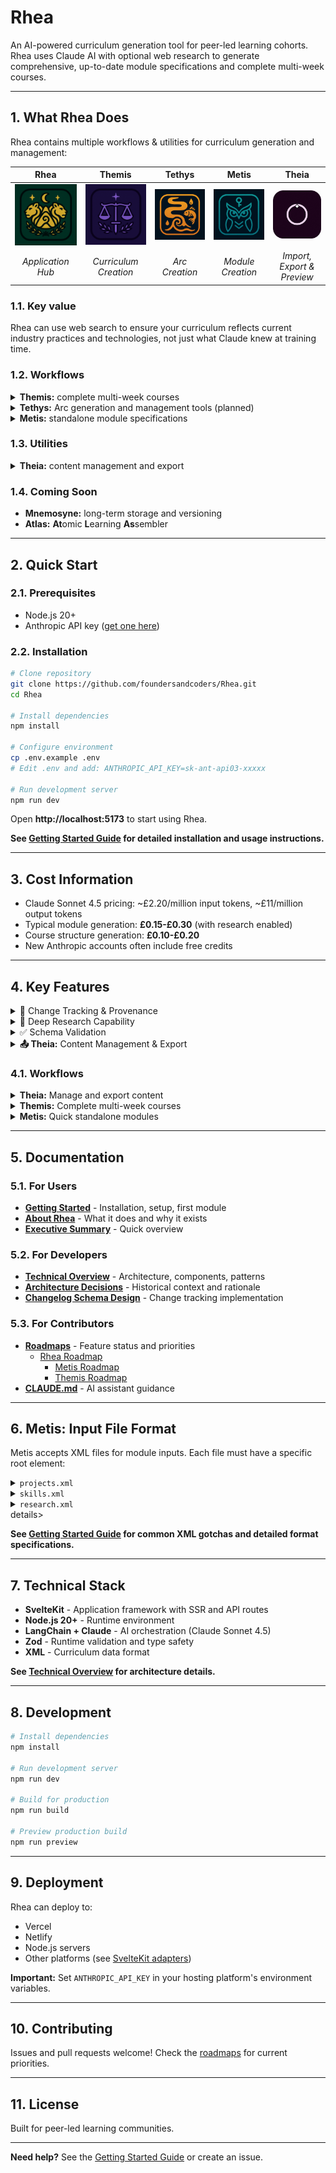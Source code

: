 # Rhea

An AI-powered curriculum generation tool for peer-led learning cohorts. Rhea uses Claude AI with optional web research to generate comprehensive, up-to-date module specifications and complete multi-week courses.

---

## 1. What Rhea Does

Rhea contains multiple workflows & utilities for curriculum generation and management:

**Rhea**                 | **Themis**                        | **Tethys**                        | **Metis**                       | **Theia**
:-----------------------:|:---------------------------------:|:---------------------------------:|:-------------------------------:|:------------------------------:
![Rhea](static/icon.png) | ![Themis](static/themis/icon.png) | ![Tethys](static/tethys/icon.png) | ![Metis](static/metis/icon.png) | ![Theia](static/theia/icon.png)
*Application Hub*        | *Curriculum Creation*             | *Arc Creation*                    | *Module Creation*               | *Import, Export & Preview*

### 1.1. Key value

Rhea can use web search to ensure your curriculum reflects current industry practices and technologies, not just what Claude knew at training time.

### 1.2. Workflows

<details><summary><strong>Themis:</strong> complete multi-week courses</summary>
  <ul>
    - Thematic arcs organizing related modules
    - Learning progression across modules
    - Course-level narratives and structure
    - Individual module generation (coming soon)
  </ul>
</details>

<details><summary><strong>Tethys:</strong> Arc generation and management tools (planned)</summary>
  <ul>
    - Standalone arc creation between course and module levels
    - Arc-level learning progression design
    - Thematic coherence across related modules
  </ul>
</details>

<details><summary><strong>Metis:</strong> standalone module specifications</summary>
  <ul>
    - Learning objectives and module overview
    - Detailed project briefs with examples and success criteria
    - Research topics with guidance for learners
    - Additional skills categorized by importance
    - Project "twists" to add interesting challenges
  </ul>
</details>

### 1.3. Utilities

<details><summary><strong>Theia:</strong> content management and export</summary>
  <ul>
    - Upload previously generated course JSON files
    - Resume workflows from where you left off
    - Export to Markdown, HTML, or JSON formats
    - Configurable detail levels and section selection
    - Round-trip capability: export → upload → continue
  </ul>
</details>

### 1.4. Coming Soon

- **Mnemosyne:** long-term storage and versioning
- **Atlas:** **At**omic **L**earning **As**sembler

---

## 2. Quick Start

### 2.1. Prerequisites

- Node.js 20+
- Anthropic API key ([get one here](https://console.anthropic.com/))

### 2.2. Installation

```bash
# Clone repository
git clone https://github.com/foundersandcoders/Rhea.git
cd Rhea

# Install dependencies
npm install

# Configure environment
cp .env.example .env
# Edit .env and add: ANTHROPIC_API_KEY=sk-ant-api03-xxxxx

# Run development server
npm run dev
```

Open **http://localhost:5173** to start using Rhea.

**See [Getting Started Guide](/docs/Getting-Started.md) for detailed installation and usage instructions.**

---

## 3. Cost Information

- Claude Sonnet 4.5 pricing: ~£2.20/million input tokens, ~£11/million output tokens
- Typical module generation: **£0.15-£0.30** (with research enabled)
- Course structure generation: **£0.10-£0.20**
- New Anthropic accounts often include free credits

---

## 4. Key Features

<details><summary>📝 Change Tracking & Provenance</summary>
  Every generated module includes comprehensive change tracking to support the **cascade pattern** - where AI-generated modules are updated iteratively whilst maintaining human oversight:

  - **Automatic Changelog**: Documents what changed, why, and with what confidence level
  - **Confidence Scoring**: High/medium/low confidence flags help reviewers prioritize
  - **Research Citations**: Web research sources automatically cited
  - **Provenance Tracking**: Shows when generated, by which model, flags sections needing review

  This enables curriculum councils to:
  - Quickly identify what's been updated since last version
  - Focus review time on low-confidence changes
  - Understand rationale behind AI-proposed updates
  - Track sections needing human review

  See [Changelog Schema Design](/docs/dev/work-records/changelog-schema-design.md) for technical details.
</details>

<details><summary>🔬 Deep Research Capability</summary>
  Enable web search during generation to:
  - Verify technologies/practices are current
  - Update recommendations based on industry trends
  - Search trusted domains: vendor docs, GitHub, Stack Overflow, academic sources
  - Cite sources for transparency

  **This is the core value** - without research, you're just reformatting existing content.
</details>

<details><summary>✅ Schema Validation</summary>
  All generated modules automatically validated against requirements:
  - Minimum 3 module objectives
  - Minimum 5 primary research topics
  - Minimum 2 project briefs with detailed criteria
  - Automatic retry (up to 3 attempts) if validation fails
</details>

<details><summary><strong>📤 Theia:</strong> Content Management & Export</summary>
  Manage previously generated content and export in human-readable formats:
  - **Upload & Resume**: Upload JSON course files to continue workflows in Themis
  - **Round-trip capability**: Export → upload → continue working seamlessly
  - **Multiple formats**: Markdown, HTML, JSON (PDF planned)
  - **Flexible detail levels**: Minimal, summary, detailed, or complete
  - **Selective exports**: Choose specific sections to export
  - **Course or module exports**: Works with both Metis and Themis outputs
  - **Table of contents**: Optional navigation for longer exports
  - **Drag-and-drop interface**: Easy file upload with validation

  Export at any stage, then re-upload to continue work later. Upload existing course structures to review, refine, or generate additional modules.
</details>

### 4.1. Workflows

<details><summary><strong>Theia:</strong> Manage and export content</summary>
  1. Upload previously generated course JSON files
  2. View uploaded course structure
  3. Choose action:
     - Continue in Themis to refine or generate modules
     - Export to human-readable formats (Markdown, HTML)
  4. Configure export settings (detail level, sections, format)
  5. Download formatted content
</details>

<details><summary><strong>Themis:</strong> Complete multi-week courses</summary>
  1. Configure course identity and logistics
  2. Plan thematic arcs
  3. Organize modules within arcs
  4. AI generates detailed structure
  5. Review and refine
  6. Export course overview or structure (JSON for re-upload)
  7. Generate individual modules (coming soon)
</details>

<details><summary><strong>Metis:</strong> Quick standalone modules</summary>
  1. Upload XML inputs (projects, skills, research)
  2. Provide structured context
  3. Generate with optional research
  4. Export preview or download XML specification
</details>

---

## 5. Documentation

### 5.1. For Users

- **[Getting Started](/docs/Getting-Started.md)** - Installation, setup, first module
- **[About Rhea](/docs/About-Rhea.md)** - What it does and why it exists
- **[Executive Summary](/docs/Executive-Summary.md)** - Quick overview

### 5.2. For Developers

- **[Technical Overview](/docs/dev/Technical-Overview.md)** - Architecture, components, patterns
- **[Architecture Decisions](/docs/dev/Architecture-Decisions.md)** - Historical context and rationale
- **[Changelog Schema Design](/docs/dev/work-records/changelog-schema-design.md)** - Change tracking implementation

### 5.3. For Contributors

- **[Roadmaps](/docs/dev/roadmaps/)** - Feature status and priorities
  - [Rhea Roadmap](/docs/dev/roadmaps/Rhea-MVP.md)
    - [Metis Roadmap](/docs/dev/roadmaps/mvp-modules/Metis-MVP.md)
    - [Themis Roadmap](/docs/dev/roadmaps/mvp-modules/Themis-MVP.md)
- **[CLAUDE.md](/CLAUDE.md)** - AI assistant guidance

---

## 6. Metis: Input File Format

Metis accepts XML files for module inputs. Each file must have a specific root element:

<details><summary><code>projects.xml</code></summary>
  <pre>
    <Projects>
      <ProjectBriefs>
        <ProjectBrief>
          <Overview>
            <Name>Project Name</Name>
            <Task>What learners will build</Task>
            <Focus>Key technologies and techniques</Focus>
          </Overview>
          <Criteria>Success criteria as bullet points</Criteria>
          <Skills>
            <Skill>
              <Name>Skill Name</Name>
              <Details>What learners will learn</Details>
            </Skill>
          </Skills>
          <Examples>
            <Example>
              <Name>Example Name</Name>
              <Description>Brief description</Description>
            </Example>
          </Examples>
        </ProjectBrief>
      </ProjectBriefs>
    </Projects>
  </pre>
  <p>
    <strong>Minimal valid:</strong>
    <pre><Projects></Projects></pre>
  </p>
</details>

<details><summary><code>skills.xml</code></summary>
  <pre language="xml">
    <AdditionalSkills>
      <SkillsCategory>
        <Name>Category Name</Name>
        <Skill>
          <SkillName>Specific Skill</SkillName>
          <Importance>Recommended / Stretch / Essential</Importance>
          <SkillDescription>Brief description</SkillDescription>
        </Skill>
      </SkillsCategory>
    </AdditionalSkills>
  </pre>
  <p>
    <strong>Minimal valid:</strong>
    <pre><Skills></Skills></pre>
    or
    <pre><AdditionalSkills></AdditionalSkills></pre>
  </p>
</details>

<details><summary><code>research.xml</code></summary>
  <pre language="xml">
    <ResearchTopics>
      <PrimaryTopics>
        <PrimaryTopic>
          <TopicName>Topic Name</TopicName>
          <TopicDescription>What to research and how to approach it</TopicDescription>
        </PrimaryTopic>
      </PrimaryTopics>
    </ResearchTopics>
  </pre>
  <p>
    <strong>Minimal valid:</strong>
    <pre><ResearchTopics></ResearchTopics></pre>
  </p>
</details>details>

**See [Getting Started Guide](/docs/Getting-Started.md) for common XML gotchas and detailed format specifications.**

---

## 7. Technical Stack

- **SvelteKit** - Application framework with SSR and API routes
- **Node.js 20+** - Runtime environment
- **LangChain + Claude** - AI orchestration (Claude Sonnet 4.5)
- **Zod** - Runtime validation and type safety
- **XML** - Curriculum data format

**See [Technical Overview](/docs/dev/Technical-Overview.md) for architecture details.**

---

## 8. Development

```bash
# Install dependencies
npm install

# Run development server
npm run dev

# Build for production
npm run build

# Preview production build
npm run preview
```

---

## 9. Deployment

Rhea can deploy to:
- Vercel
- Netlify
- Node.js servers
- Other platforms (see [SvelteKit adapters](https://kit.svelte.dev/docs/adapters))

**Important:** Set `ANTHROPIC_API_KEY` in your hosting platform's environment variables.

---

## 10. Contributing

Issues and pull requests welcome! Check the [roadmaps](/.claude/docs/roadmaps/) for current priorities.

---

## 11. License

Built for peer-led learning communities.

---

**Need help?** See the [Getting Started Guide](/docs/Getting-Started.md) or create an issue.
